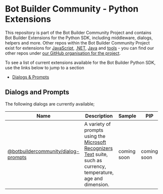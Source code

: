 # Bot Builder Community - Python Extensions

This repository is part of the Bot Builder Community Project and contains Bot Builder Extensions for the Python SDK, including middleware, dialogs, helpers and more. Other repos within the Bot Builder Community Project exist for extensions for [JavaScript](https://github.com/BotBuilderCommunity/botbuilder-community-js), [.NET](https://github.com/BotBuilderCommunity/botbuilder-community-dotnet), [Java](https://github.com/BotBuilderCommunity/botbuilder-community-java) and [tools](https://github.com/BotBuilderCommunity/botbuilder-community-tools) - you can find our other repos under [our GitHub organisation for the project](https://github.com/BotBuilderCommunity/).  

To see a list of current extensions available for the Bot Builder Python SDK, use the links below to jump to a section
* [Dialogs & Prompts](#dialogs-and-prompts)


## Dialogs and Prompts
The following dialogs are currently available;

| Name | Description | Sample | PIP |
| ---- | ----------- | ------- | --- |
| [@botbuildercommunity/dialog-prompts](libraries/botbuilder-community-dialogs-prompts/README.md) | A variety of prompts using the [Microsoft Recognizers Text](https://github.com/microsoft/Recognizers-Text) suite, such as currency, temperature, age and dimension.  | coming soon | coming soon |
